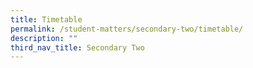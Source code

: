 ```yaml
---
title: Timetable
permalink: /student-matters/secondary-two/timetable/
description: ""
third_nav_title: Secondary Two
---
```

